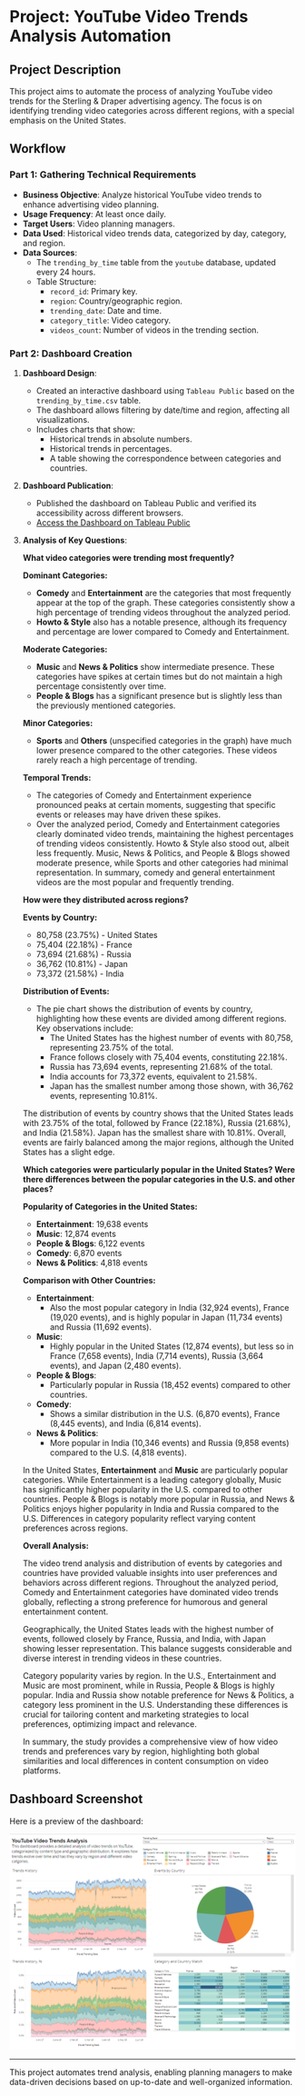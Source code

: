 # Project: YouTube Video Trends Analysis Automation

## Project Description

This project aims to automate the process of analyzing YouTube video trends for the Sterling & Draper advertising agency. The focus is on identifying trending video categories across different regions, with a special emphasis on the United States.

## Workflow

### Part 1: Gathering Technical Requirements

- **Business Objective**: Analyze historical YouTube video trends to enhance advertising video planning.
- **Usage Frequency**: At least once daily.
- **Target Users**: Video planning managers.
- **Data Used**: Historical video trends data, categorized by day, category, and region.
- **Data Sources**: 
  - The `trending_by_time` table from the `youtube` database, updated every 24 hours.
  - Table Structure:
    - `record_id`: Primary key.
    - `region`: Country/geographic region.
    - `trending_date`: Date and time.
    - `category_title`: Video category.
    - `videos_count`: Number of videos in the trending section.

### Part 2: Dashboard Creation

1. **Dashboard Design**:
   - Created an interactive dashboard using `Tableau Public` based on the `trending_by_time.csv` table.
   - The dashboard allows filtering by date/time and region, affecting all visualizations.
   - Includes charts that show:
     - Historical trends in absolute numbers.
     - Historical trends in percentages.
     - A table showing the correspondence between categories and countries.

2. **Dashboard Publication**:
   - Published the dashboard on Tableau Public and verified its accessibility across different browsers.
   - [Access the Dashboard on Tableau Public](https://public.tableau.com/app/profile/barbara.ortiz/viz/DashboardYoutube_17249856041880/Dashboard?publish=yes)

3. **Analysis of Key Questions**:
   
   **What video categories were trending most frequently?**

   **Dominant Categories:**
   - **Comedy** and **Entertainment** are the categories that most frequently appear at the top of the graph. These categories consistently show a high percentage of trending videos throughout the analyzed period.
   - **Howto & Style** also has a notable presence, although its frequency and percentage are lower compared to Comedy and Entertainment.

   **Moderate Categories:**
   - **Music** and **News & Politics** show intermediate presence. These categories have spikes at certain times but do not maintain a high percentage consistently over time.
   - **People & Blogs** has a significant presence but is slightly less than the previously mentioned categories.

   **Minor Categories:**
   - **Sports** and **Others** (unspecified categories in the graph) have much lower presence compared to the other categories. These videos rarely reach a high percentage of trending.

   **Temporal Trends:**
   - The categories of Comedy and Entertainment experience pronounced peaks at certain moments, suggesting that specific events or releases may have driven these spikes.
   - Over the analyzed period, Comedy and Entertainment categories clearly dominated video trends, maintaining the highest percentages of trending videos consistently. Howto & Style also stood out, albeit less frequently. Music, News & Politics, and People & Blogs showed moderate presence, while Sports and other categories had minimal representation. In summary, comedy and general entertainment videos are the most popular and frequently trending.

   **How were they distributed across regions?**

   **Events by Country:**
   - 80,758 (23.75%) - United States
   - 75,404 (22.18%) - France
   - 73,694 (21.68%) - Russia
   - 36,762 (10.81%) - Japan
   - 73,372 (21.58%) - India

   **Distribution of Events:**
   - The pie chart shows the distribution of events by country, highlighting how these events are divided among different regions. Key observations include:
     - The United States has the highest number of events with 80,758, representing 23.75% of the total.
     - France follows closely with 75,404 events, constituting 22.18%.
     - Russia has 73,694 events, representing 21.68% of the total.
     - India accounts for 73,372 events, equivalent to 21.58%.
     - Japan has the smallest number among those shown, with 36,762 events, representing 10.81%.

   The distribution of events by country shows that the United States leads with 23.75% of the total, followed by France (22.18%), Russia (21.68%), and India (21.58%). Japan has the smallest share with 10.81%. Overall, events are fairly balanced among the major regions, although the United States has a slight edge.

   **Which categories were particularly popular in the United States? Were there differences between the popular categories in the U.S. and other places?**

   **Popularity of Categories in the United States:**
   - **Entertainment**: 19,638 events
   - **Music**: 12,874 events
   - **People & Blogs**: 6,122 events
   - **Comedy**: 6,870 events
   - **News & Politics**: 4,818 events

   **Comparison with Other Countries:**
   - **Entertainment**:
     - Also the most popular category in India (32,924 events), France (19,020 events), and is highly popular in Japan (11,734 events) and Russia (11,692 events).
   - **Music**:
     - Highly popular in the United States (12,874 events), but less so in France (7,658 events), India (7,714 events), Russia (3,664 events), and Japan (2,480 events).
   - **People & Blogs**:
     - Particularly popular in Russia (18,452 events) compared to other countries.
   - **Comedy**:
     - Shows a similar distribution in the U.S. (6,870 events), France (8,445 events), and India (6,814 events).
   - **News & Politics**:
     - More popular in India (10,346 events) and Russia (9,858 events) compared to the U.S. (4,818 events).

   In the United States, **Entertainment** and **Music** are particularly popular categories. While Entertainment is a leading category globally, Music has significantly higher popularity in the U.S. compared to other countries. People & Blogs is notably more popular in Russia, and News & Politics enjoys higher popularity in India and Russia compared to the U.S. Differences in category popularity reflect varying content preferences across regions.

   **Overall Analysis:**

   The video trend analysis and distribution of events by categories and countries have provided valuable insights into user preferences and behaviors across different regions. Throughout the analyzed period, Comedy and Entertainment categories have dominated video trends globally, reflecting a strong preference for humorous and general entertainment content.

   Geographically, the United States leads with the highest number of events, followed closely by France, Russia, and India, with Japan showing lesser representation. This balance suggests considerable and diverse interest in trending videos in these countries.

   Category popularity varies by region. In the U.S., Entertainment and Music are most prominent, while in Russia, People & Blogs is highly popular. India and Russia show notable preference for News & Politics, a category less prominent in the U.S. Understanding these differences is crucial for tailoring content and marketing strategies to local preferences, optimizing impact and relevance.

   In summary, the study provides a comprehensive view of how video trends and preferences vary by region, highlighting both global similarities and local differences in content consumption on video platforms.

## Dashboard Screenshot

Here is a preview of the dashboard:

![Dashboard Preview](Dashboard.png)

---

This project automates trend analysis, enabling planning managers to make data-driven decisions based on up-to-date and well-organized information.
